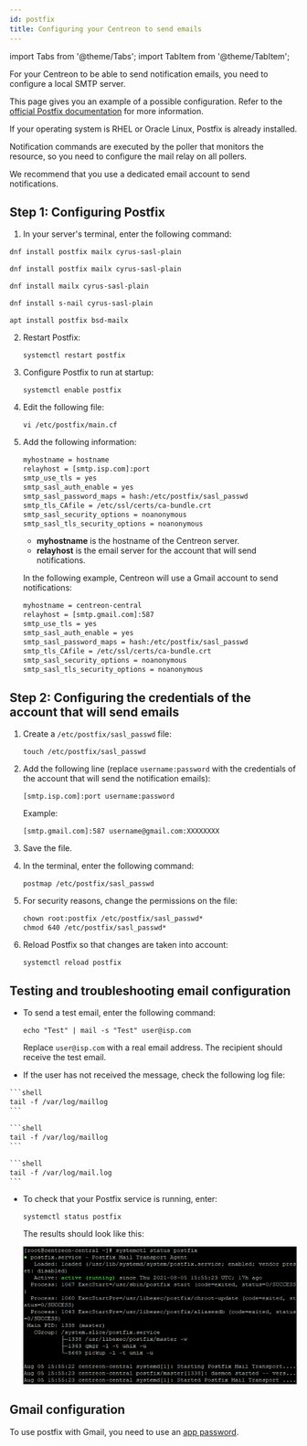 ```yaml
---
id: postfix
title: Configuring your Centreon to send emails
---
```


import Tabs from '@theme/Tabs';
import TabItem from '@theme/TabItem';

For your Centreon to be able to send notification emails, you need to configure a local SMTP server.

This page gives you an example of a possible configuration. Refer to the [official Postfix documentation](https://www.postfix.org/BASIC_CONFIGURATION_README.html) for more information.

If your operating system is RHEL or Oracle Linux, Postfix is already installed.

Notification commands are executed by the poller that monitors the resource, so you need to configure the mail relay on all pollers.

We recommend that you use a dedicated email account to send notifications.

## Step 1: Configuring Postfix

1. In your server's terminal, enter the following command:

<Tabs groupId="sync">
<TabItem value="Alma 8" label="Alma 8">

``` shell
dnf install postfix mailx cyrus-sasl-plain
```

</TabItem>
<TabItem value="Alma 9" label="Alma 9">

``` shell
dnf install postfix mailx cyrus-sasl-plain
```

</TabItem>
<TabItem value="RHEL / Oracle Linux 8" label="RHEL / Oracle Linux 8">

``` shell
dnf install mailx cyrus-sasl-plain
```

</TabItem>
<TabItem value="RHEL / Oracle Linux 9" label="RHEL / Oracle Linux 9">

``` shell
dnf install s-nail cyrus-sasl-plain
```

</TabItem>
<TabItem value="Debian 12" label="Debian 12">

``` shell
apt install postfix bsd-mailx
```

</TabItem>
</Tabs>

2. Restart Postfix:

    ```shell
    systemctl restart postfix
    ```

3. Configure Postfix to run at startup:

    ```shell
    systemctl enable postfix
    ```

4. Edit the following file:

    ```shell
    vi /etc/postfix/main.cf
    ```

5. Add the following information:

    ```shell
    myhostname = hostname
    relayhost = [smtp.isp.com]:port
    smtp_use_tls = yes
    smtp_sasl_auth_enable = yes
    smtp_sasl_password_maps = hash:/etc/postfix/sasl_passwd
    smtp_tls_CAfile = /etc/ssl/certs/ca-bundle.crt
    smtp_sasl_security_options = noanonymous
    smtp_sasl_tls_security_options = noanonymous
    ```
    
    - **myhostname** is the hostname of the Centreon server.
    - **relayhost** is the email server for the account that will send notifications.

    In the following example, Centreon will use a Gmail account to send notifications:

    ```shell
    myhostname = centreon-central
    relayhost = [smtp.gmail.com]:587
    smtp_use_tls = yes
    smtp_sasl_auth_enable = yes
    smtp_sasl_password_maps = hash:/etc/postfix/sasl_passwd
    smtp_tls_CAfile = /etc/ssl/certs/ca-bundle.crt
    smtp_sasl_security_options = noanonymous
    smtp_sasl_tls_security_options = noanonymous
    ```

## Step 2: Configuring the credentials of the account that will send emails

1. Create a `/etc/postfix/sasl_passwd` file:

    ```shell
    touch /etc/postfix/sasl_passwd
    ```

2. Add the following line (replace `username:password` with the credentials of the account that will send the notification emails):

    ```shell
    [smtp.isp.com]:port username:password
    ```

    Example:

    ```shell
    [smtp.gmail.com]:587 username@gmail.com:XXXXXXXX
    ```

3. Save the file.

4. In the terminal, enter the following command:

    ```shell
    postmap /etc/postfix/sasl_passwd
    ```

5. For security reasons, change the permissions on the file:

    ```shell
    chown root:postfix /etc/postfix/sasl_passwd*
    chmod 640 /etc/postfix/sasl_passwd*
    ```

6. Reload Postfix so that changes are taken into account:

    ```shell
    systemctl reload postfix
    ```

## Testing and troubleshooting email configuration

- To send a test email, enter the following command:

    ```shell
    echo "Test" | mail -s "Test" user@isp.com
    ```

    Replace `user@isp.com` with a real email address. The recipient should receive the test email.

- If the user has not received the message, check the following log file:

<Tabs groupId="sync">
<TabItem value="Alma / RHEL / Oracle Linux 8" label="Alma / RHEL / Oracle Linux 8">

    ```shell
    tail -f /var/log/maillog
    ```
</TabItem>
<TabItem value="Alma / RHEL / Oracle Linux 9" label="Alma / RHEL / Oracle Linux 9">

    ```shell
    tail -f /var/log/maillog
    ```
</TabItem>
<TabItem value="Debian 11 & 12" label="Debian 11 & 12">

    ```shell
    tail -f /var/log/mail.log
    ```
</TabItem>
</Tabs>

- To check that your Postfix service is running, enter:

    ```shell
    systemctl status postfix
    ```

    The results should look like this:

    ![image](../assets/administration/postfix-status.png)

## Gmail configuration

To use postfix with Gmail, you need to use an [app password](https://support.google.com/mail/answer/185833?hl=en).
